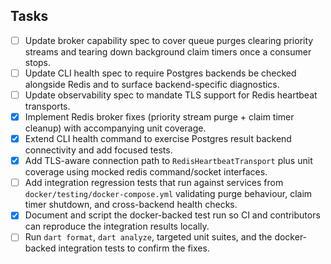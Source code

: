 ## Tasks
- [ ] Update broker capability spec to cover queue purges clearing priority streams and tearing down background claim timers once a consumer stops.
- [ ] Update CLI health spec to require Postgres backends be checked alongside Redis and to surface backend-specific diagnostics.
- [ ] Update observability spec to mandate TLS support for Redis heartbeat transports.
- [x] Implement Redis broker fixes (priority stream purge + claim timer cleanup) with accompanying unit coverage.
- [x] Extend CLI health command to exercise Postgres result backend connectivity and add focused tests.
- [x] Add TLS-aware connection path to `RedisHeartbeatTransport` plus unit coverage using mocked redis command/socket interfaces.
- [ ] Add integration regression tests that run against services from `docker/testing/docker-compose.yml` validating purge behaviour, claim timer shutdown, and cross-backend health checks.
- [x] Document and script the docker-backed test run so CI and contributors can reproduce the integration results locally.
- [ ] Run `dart format`, `dart analyze`, targeted unit suites, and the docker-backed integration tests to confirm the fixes.
